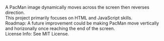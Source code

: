 A PacMan image dynamically moves across the screen then reverses direction. <br/>
This project primarily focuses on HTML and JavaScript skills. <br/>
Roadmap: A future improvement could be making PacMan move vertically and horizonally once reaching the end of the screen. <br/>
License Info: See MIT License.

